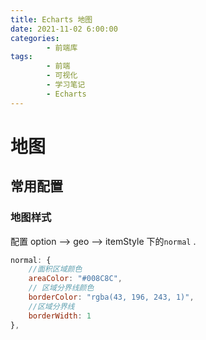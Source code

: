 ```yaml
---
title: Echarts 地图
date: 2021-11-02 6:00:00
categories:
        - 前端库
tags:
        - 前端
        - 可视化
        - 学习笔记
        - Echarts
---
```


# 地图

## 常用配置

### 地图样式

配置 option —> geo —> itemStyle 下的`normal` .

```js
normal: {
    //面积区域颜色
    areaColor: "#008C8C",
    // 区域分界线颜色
    borderColor: "rgba(43, 196, 243, 1)",
    //区域分界线
    borderWidth: 1
},
```
